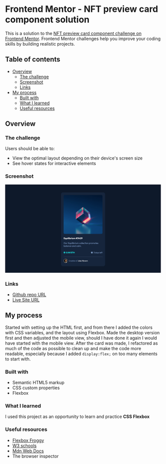 # Frontend Mentor - NFT preview card component solution

This is a solution to the [NFT preview card component challenge on Frontend Mentor](https://www.frontendmentor.io/challenges/nft-preview-card-component-SbdUL_w0U). Frontend Mentor challenges help you improve your coding skills by building realistic projects. 

## Table of contents

- [Overview](#overview)
  - [The challenge](#the-challenge)
  - [Screenshot](#screenshot)
  - [Links](#links)
- [My process](#my-process)
  - [Built with](#built-with)
  - [What I learned](#what-i-learned)
  - [Useful resources](#useful-resources)


## Overview

### The challenge

Users should be able to:

- View the optimal layout depending on their device's screen size
- See hover states for interactive elements

### Screenshot

![](./nft-card-screenshot.png)

### Links

- [Github repo URL](https://github.com/andlerar/nft-preview-card-component-main)
- [Live Site URL](https://andlerar.github.io/nft-preview-card-component-main/)

## My process
Started with setting up the HTML first, and from there I added the colors with CSS variables, and the layout using Flexbox.
Made the desktop version first and then adjusted the mobile view, should I have done it again I would have started with the mobile view.
After the card was made, I refactored as much of the code as possible to clean up and make the code more readable, especially because I added `display:flex;` on too many elements to start with.

### Built with

- Semantic HTML5 markup
- CSS custom properties
- Flexbox

### What I learned

I used this project as an opportunity to learn and practice **CSS Flexbox**


### Useful resources

- [Flexbox Froggy](https://flexboxfroggy.com/)
- [W3 schools](https://w3schools.com)
- [Mdn Web Docs](https://developer.mozilla.org/)
- The browser inspector
